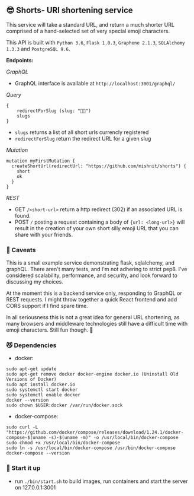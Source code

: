 ## 😎 Shorts- URl shortening service 

This service will take a standard URL, and return a much shorter URL comprised of a hand-selected set of very special emoji characters.

This API is built with `Python 3.6`, `Flask 1.0.3`, `Graphene 2.1.3`, `SQLAlchemy 1.3.3` and `PostgreSQL 9.6`.


__Endpoints:__

*GraphQL*

* GraphQL interface is available at  `http://localhost:3001/graphql/`

*Query*

```
{
  	redirectForSlug (slug: "💃😕") 
  	slugs
}
```

* `slugs` returns a list of all short urls currencly registered
* `redirectForSlug` return the redirect URL for a given slug

*Mutation*

```
mutation myFirstMutation { 
  createShortUrl(redirectUrl: "https://github.com/mishnit/shorts") {
  	short
    ok
  }
}
```

*REST*

* GET `/<short-url>` return a http redirect (302) if an associated URL is found.
* POST `/` posting a request containing a body of `{url: <long-url>}` will result in the creation of your own short silly emoji URL that you can share with your friends.

### 🙈 Caveats 

This is a small example service demonstrating flask, sqlalchemy, and graphQL. There aren't many tests,
and I'm not adhering to strict pep8. I've considered scalability, performance, and security, and
look forward to discussing my choices.

At the moment this is a backend service only, responding to GraphQL or REST requests. I might throw together a quick React frontend and add CORS support if I find spare time.

In all seriousness this is not a great idea for general URL shortening, as many browsers and middleware technologies still have a difficult time with emoji characters. Still fun though. 👯

### 😼 Dependencies

* docker:
```
sudo apt-get update
sudo apt-get remove docker docker-engine docker.io (Uninstall Old Versions of Docker)
sudo apt install docker.io
sudo systemctl start docker
sudo systemctl enable docker
docker --version
sudo chown $USER:docker /var/run/docker.sock
```

* docker-compose:
```
sudo curl -L "https://github.com/docker/compose/releases/download/1.24.1/docker-compose-$(uname -s)-$(uname -m)" -o /usr/local/bin/docker-compose
sudo chmod +x /usr/local/bin/docker-compose
sudo ln -s /usr/local/bin/docker-compose /usr/bin/docker-compose
docker-compose --version
```

### 🚀 Start it up

* run `./bin/start.sh` to build images, run containers and start the server on 127.0.0.1:3001
